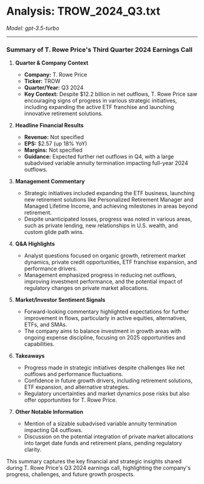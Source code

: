 # Analysis: TROW_2024_Q3.txt

*Model: gpt-3.5-turbo*

---

### Summary of T. Rowe Price's Third Quarter 2024 Earnings Call

1. **Quarter & Company Context**
   - **Company:** T. Rowe Price
   - **Ticker:** TROW
   - **Quarter/Year:** Q3 2024
   - **Key Context:** Despite $12.2 billion in net outflows, T. Rowe Price saw encouraging signs of progress in various strategic initiatives, including expanding the active ETF franchise and launching innovative retirement solutions.

2. **Headline Financial Results**
   - **Revenue:** Not specified
   - **EPS:** $2.57 (up 18% YoY)
   - **Margins:** Not specified
   - **Guidance:** Expected further net outflows in Q4, with a large subadvised variable annuity termination impacting full-year 2024 outflows.

3. **Management Commentary**
   - Strategic initiatives included expanding the ETF business, launching new retirement solutions like Personalized Retirement Manager and Managed Lifetime Income, and achieving milestones in areas beyond retirement.
   - Despite unanticipated losses, progress was noted in various areas, such as private lending, new relationships in U.S. wealth, and custom glide path wins.

4. **Q&A Highlights**
   - Analyst questions focused on organic growth, retirement market dynamics, private credit opportunities, ETF franchise expansion, and performance drivers.
   - Management emphasized progress in reducing net outflows, improving investment performance, and the potential impact of regulatory changes on private market allocations.

5. **Market/Investor Sentiment Signals**
   - Forward-looking commentary highlighted expectations for further improvement in flows, particularly in active equities, alternatives, ETFs, and SMAs.
   - The company aims to balance investment in growth areas with ongoing expense discipline, focusing on 2025 opportunities and capabilities.

6. **Takeaways**
   - Progress made in strategic initiatives despite challenges like net outflows and performance fluctuations.
   - Confidence in future growth drivers, including retirement solutions, ETF expansion, and alternative strategies.
   - Regulatory uncertainties and market dynamics pose risks but also offer opportunities for T. Rowe Price.

7. **Other Notable Information**
   - Mention of a sizable subadvised variable annuity termination impacting Q4 outflows.
   - Discussion on the potential integration of private market allocations into target date funds and retirement plans, pending regulatory clarity.

This summary captures the key financial and strategic insights shared during T. Rowe Price's Q3 2024 earnings call, highlighting the company's progress, challenges, and future growth prospects.